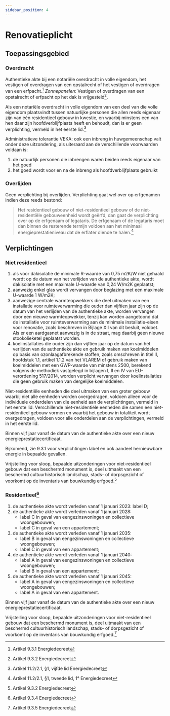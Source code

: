 ```yaml
---
sidebar_position: 4
---
```


# Renovatieplicht

## Toepassingsgebied

### Overdracht 

Authentieke akte bij een notariële overdracht in volle eigendom, het vestigen of overdragen van een opstalrecht of het vestigen of overdragen van een erfpacht.[^3]
*Zonnepanelen*: Vestigen of overdragen van een opstalrecht of erfpacht op het dak is vrijgesteld[^5].

Als een notariële overdracht in volle eigendom van een deel van die volle eigendom plaatsvindt tussen natuurlijke personen die allen reeds eigenaar zijn van één residentieel gebouw in kwestie, en waarbij minstens een van hen daar zijn hoofdverblijfplaats heeft en behoudt, dan is er geen verplichting, vermeld in het eerste lid.[^1]

Administratieve tolerantie VEKA: 
ook een inbreng in huwgemeenschap valt onder deze uitzondering, als uiteraard aan de verschillende voorwaarden voldaan is:
1. de natuurlijk personen die inbrengen waren beiden reeds eigenaar van het goed
2. het goed wordt voor en na de inbreng als hoofdverblijfplaats gebruikt

### Overlijden

Geen verplichting bij overlijden. Verplichting gaat wel over op erfgenamen indien deze reeds bestond:
> Het residentieel gebouw of niet-residentieel gebouw of de niet-residentiële gebouweenheid wordt geërfd, dan gaat de verplichting over op de erfgenaam of legataris. De erfgenaam of de legataris moet dan binnen de resterende termijn voldoen aan het minimaal energieprestatieniveau dat de erflater diende te halen.[^2]

## Verplichtingen

### Niet residentieel

1. als voor dakisolatie de minimale R-waarde van 0,75 m2K/W niet gehaald wordt op de datum van het verlijden van de authentieke akte, wordt dakisolatie met een maximale U-waarde van 0,24 W/m2K geplaatst;
2. aanwezig enkel glas wordt vervangen door beglazing met een maximale U-waarde 1 W/m2K;
3. aanwezige centrale warmteopwekkers die deel uitmaken van een installatie voor ruimteverwarming die ouder dan vijftien jaar zijn op de datum van het verlijden van de authentieke akte, worden vervangen door een nieuwe warmteopwekker, tenzij kan worden aangetoond dat de installatie voor ruimteverwarming aan de minimale installatie-eisen voor renovatie, zoals beschreven in Bijlage XII van dit besluit, voldoet. Als er een aardgasnet aanwezig is in de straat, mag daarbij geen nieuwe stookolieketel geplaatst worden.
4. koelinstallaties die ouder zijn dan vijftien jaar op de datum van het verlijden van de authentieke akte en gebruik maken van koelmiddelen op basis van ozonlaagafbrekende stoffen, zoals omschreven in titel II, hoofdstuk 1.1, artikel 1.1.2 van het VLAREM of gebruik maken van koelmiddelen met een GWP-waarde van minstens 2500, berekend volgens de methodiek vastgelegd in bijlagen I, II en IV van EU-verordening 517/2014, worden verplicht vervangen door koelinstallaties die geen gebruik maken van dergelijke koelmiddelen.

Niet-residentiële eenheden die deel uitmaken van een groter gebouw waarbij niet alle eenheden worden overgedragen, voldoen alleen voor de individuele onderdelen van die eenheid aan de verplichtingen, vermeld in het eerste lid. Verschillende niet-residentiële eenheden die samen een niet-residentieel gebouw vormen en waarbij het gebouw in totaliteit wordt overgedragen, voldoen voor alle onderdelen aan de verplichtingen, vermeld in het eerste lid.

Binnen vijf jaar vanaf de datum van de authentieke akte over een nieuw energieprestatiecertificaat.

Bijkomend, zie 9.3.1 voor verplichtingen label en ook aandeel hernieuwbare energie in bepaalde gevallen.

Vrijstelling voor sloop, bepaalde uitzonderingen voor niet-residentieel gebouw dat een beschermd monument is, deel uitmaakt van een beschermd cultuurhistorisch landschap, stads- of dorpsgezicht of voorkomt op de inventaris van bouwkundig erfgoed.[^4]

### Residentieel[^6]

1. de authentieke akte wordt verleden vanaf 1 januari 2023: label D;
2. de authentieke akte wordt verleden vanaf 1 januari 2028:
   * label C in geval van eengezinswoningen en collectieve woongebouwen;
   * label C in geval van een appartement;
3. de authentieke akte wordt verleden vanaf 1 januari 2035:
   * label B in geval van eengezinswoningen en collectieve woongebouwen;
   * label C in geval van een appartement;
4. de authentieke akte wordt verleden vanaf 1 januari 2040:
   * label A in geval van eengezinswoningen en collectieve woongebouwen;
   * label B in geval van een appartement;
5. de authentieke akte wordt verleden vanaf 1 januari 2045:
   * label A in geval van eengezinswoningen en collectieve woongebouwen;
   * label A in geval van een appartement.
  
Binnen vijf jaar vanaf de datum van de authentieke akte over een nieuw energieprestatiecertificaat.

Vrijstelling voor sloop, bepaalde uitzonderingen voor niet-residentieel gebouw dat een beschermd monument is, deel uitmaakt van een beschermd cultuurhistorisch landschap, stads- of dorpsgezicht of voorkomt op de inventaris van bouwkundig erfgoed.[^7]


[^1]: Artikel 11.2/2.1, §1, vijfde lid Energiedecreet
[^2]: Artikel 11.2/2.1, §1, tweede lid, 1° Energiedecreet
[^3]: Artikel 9.3.1 Energiedecreet
[^4]: Artikel 9.3.2 Energiedecreet
[^5]: Artikel 9.3.2 Energiedecreet
[^6]: Artikel 9.3.4 Energiedecreet
[^7]: Artikel 9.3.5 Energiedecreet
